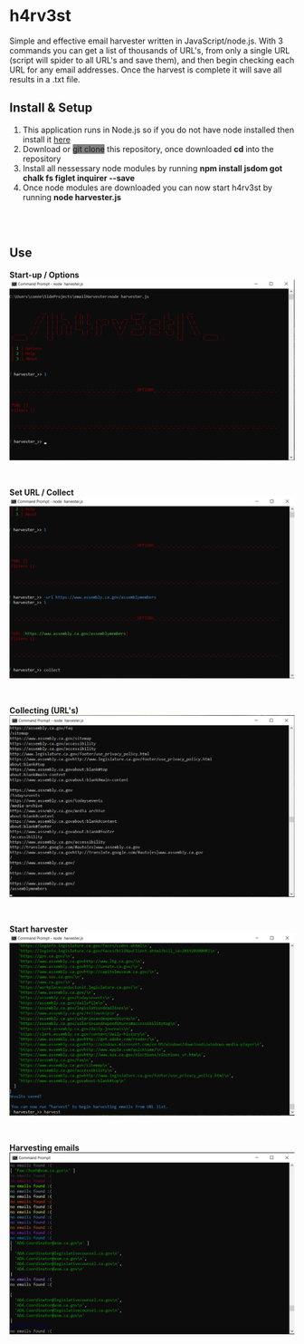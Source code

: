 # h4rv3st
Simple and effective email harvester written in JavaScript/node.js.  With 3 commands you can get a list of thousands of URL's, from only a single URL (script will spider to all URL's and save them), and then begin checking each URL for any email addresses. Once the harvest is complete it will save all results in a .txt file.



<h2>Install & Setup</h2>

<ol> 
   <li>This application runs in Node.js so if you do not have node installed then install it <a href="https://nodejs.org/en/">here</a></li>
   <li>Download or <span style="background-color: grey">git clone</span> this repository, once downloaded <b>cd</b> into the repository</li>
   <li>Install all nessessary node modules by running <b>npm install jsdom got chalk fs figlet inquirer --save</b></li>
   <li>Once node modules are downloaded you can now start h4rv3st by running <b>node harvester.js</b></li>
</ol>

<br><br>

<h2>Use</h2>


<b>Start-up / Options</b>
![Screenshot 1](./screenshots/screenshot1.png)

<br>

<b>Set URL / Collect</b>
![Screenshot 2](./screenshots/screenshot2.png)

<br>

<b>Collecting (URL's)</b>
![Screenshot 3](./screenshots/screenshot3.png)

<br>

<b>Start harvester</b>
![Screenshot 4](./screenshots/screenshot4.png)

<br>

<b>Harvesting emails</b>
![Screenshot 5](./screenshots/screenshot5.png)
